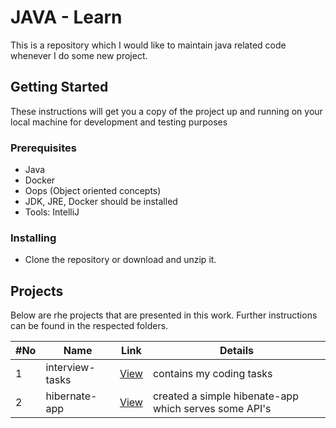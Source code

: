 # JAVA - Learn

This is a repository which I would like to maintain java related code whenever I do some new project.

## Getting Started

These instructions will get you a copy of the project up and running on your local machine for development and testing purposes


### Prerequisites

* Java
* Docker
* Oops (Object oriented concepts)
* JDK, JRE, Docker should be installed
* Tools: IntelliJ

### Installing

* Clone the repository or download and unzip it.

## Projects

Below are rhe projects that are presented in this work. Further instructions can be found in the respected folders.

| #No | Name                                           | Link   | Details                                                               |
| --- | ---------------------------------------------- | ------------------------------------------------------------------------------------ | --------- |
| 1   | interview-tasks                 | [View](https://github.com/mannam95/learn-code/tree/main/java/interview-tasks)  | contains my coding tasks |
| 2   | hibernate-app                   | [View](https://github.com/mannam95/learn-code/tree/main/java/hibernate-app)  | created a simple hibenate-app which serves some API's |